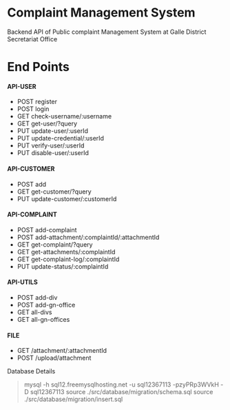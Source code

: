 # Complaint Management System

Backend API of Public complaint Management System
at Galle District Secretariat Office

# End Points

#### API-USER
- POST register
- POST login
- GET check-username/:username
- GET get-user/?query
- PUT update-user/:userId
- PUT update-credential/:userId
- PUT verify-user/:userId
- PUT disable-user/:userId

#### API-CUSTOMER
- POST add
- GET get-customer/?query
- PUT update-customer/:customerId

#### API-COMPLAINT
- POST add-complaint
- POST add-attachment/:complaintId/:attachmentId
- GET get-complaint/?query
- GET get-attachments/:complaintId
- GET get-complaint-log/:complaintId
- PUT update-status/:complaintId

#### API-UTILS
- POST add-div
- POST add-gn-office
- GET all-divs
- GET all-gn-offices

#### FILE
- GET /attachment/:attachmentId
- POST /upload/attachment


Database Details
> mysql -h sql12.freemysqlhosting.net -u sql12367113 -pzyPRp3WVkH -D sql12367113
> source ./src/database/migration/schema.sql
> source ./src/database/migration/insert.sql